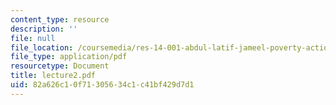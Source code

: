 ```yaml
---
content_type: resource
description: ''
file: null
file_location: /coursemedia/res-14-001-abdul-latif-jameel-poverty-action-lab-executive-training-evaluating-social-programs-2009-spring-2009/82a626c10f71305634c1c41bf429d7d1_lecture2.pdf
file_type: application/pdf
resourcetype: Document
title: lecture2.pdf
uid: 82a626c1-0f71-3056-34c1-c41bf429d7d1
---
```

